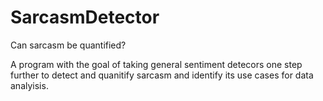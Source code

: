 # SarcasmDetector
Can sarcasm be quantified?

A program with the goal of taking general sentiment detecors one step further to detect and quanitify sarcasm and identify its use cases for data analyisis.
